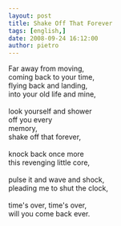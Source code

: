 ```yaml
---
layout: post
title: Shake Off That Forever
tags: [english,]
date: 2008-09-24 16:12:00
author: pietro
---
```

Far away from moving,<br/>coming back to your time,<br/>flying back and landing,<br/>into your old life and mine,<br/><br/>look yourself and shower<br/>off you every<br/>memory,<br/>shake off that forever,<br/><br/>knock back once more<br/>this revenging little core,<br/><br/>pulse it and wave and shock,<br/>pleading me to shut the clock,<br/><br/>time's over, time's over,<br/>will you come back ever.
